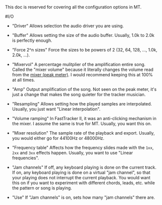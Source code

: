 This doc is reserved for covering all the configuration options in MT.

#I/O

- "Driver"
Allows selection the audio driver you are using.

- "Buffer"
Allows setting the size of the audio buffer.
Usually, 1.0k to 2.0k is perfectly enough.

- "Force 2^n sizes"
Force the sizes to be powers of 2 (32, 64, 128, ..., 1.0k, 2.0k, ...).

- "Mixervol"
A percentage mulitplier of the amplification entire song.
Called the "mixer volume" because it literally changes the volume read from the
[mixer (peak meter)](./ui.md#song-title-length-and-peak-window--common-mt-options-toggle-window).
I would recommend keeping this at 100% at all times.

- "Amp"
Output amplification of the song.
Not seen on the peak meter, it's just a change that makes the song quieter for the tracker musician.

- "Resampling"
Allows setting how the played samples are interpolated.
Usually, you just want "Linear interpolation".

- "Volume ramping"
In FastTracker II, it was an anti-clicking mechanism in the mixer.
I assume the same is true for MT.
Usually, you want this on.

- "Mixer resolution"
The sample rate of the playback and export.
Usually, you would either go for 44100Hz or 48000Hz.

- "Frequency table"
Affects how the frequency slides made with the `1xx`, `2xx` and `3xx` effects happen.
Usually, you want to use "Linear frequencies".

- "Jam channels"
If off, any keyboard playing is done on the current track.
If on, any keyboard playing is done on a virtual "jam channel",
so that your playing does not interrupt the current playback.
You would want this on if you want to experiment with different chords, leads, etc. while the pattern or song is playing.

- "Use"
If "Jam channels" is on, sets how many "jam channels" there are.
